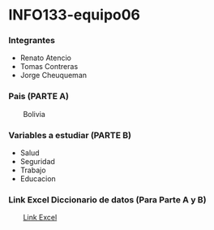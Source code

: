 # INFO133-equipo06 

### Integrantes 
   * Renato Atencio
   * Tomas Contreras
   * Jorge Cheuqueman

### Pais (PARTE A)
&emsp; &ensp; Bolivia

### Variables a estudiar (PARTE B)
  * Salud
  * Seguridad
  * Trabajo
  * Educacion
  
### Link Excel Diccionario de datos (Para Parte A y B)
&emsp; &ensp;  [Link Excel](https://docs.google.com/spreadsheets/d/1YBKOQ7V5c6PJqXLv01RYxq72Hfzfm3d5m_ZBXHs02JY/edit#gid=0)
